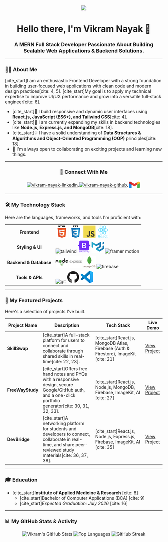 <div align="center">
  <img src="https://media.giphy.com/media/v1.Y2lkPTc5MGI3NjExd2JvZ3gzZ3o1Mjd0cHR1a2JjZGFua2QxZHR0ajd0eDBlMXY2eTVuYSZlcD12MV9pbnRlcm5hbF9naWZfYnlfaWQmY3Q9Zw/qgQUggAC3Pfv687qPC/giphy.gif" width="50px" />
  
  <h1>Hello there, I'm Vikram Nayak 👋</h1>
  
  <h3>A MERN Full Stack Developer Passionate About Building Scalable Web Applications & Backend Solutions.</h3>
  
</div>

---

### 👨‍💻 About Me

[cite_start]I am an enthusiastic Frontend Developer with a strong foundation in building user-focused web applications with clean code and modern design practices[cite: 4, 5]. [cite_start]My goal is to apply my technical expertise to improve UI/UX performance and grow into a versatile full-stack engineer[cite: 6].

-   [cite_start]🚀 I build responsive and dynamic user interfaces using **React.js, JavaScript (ES6+), and Tailwind CSS**[cite: 4].
-   [cite_start]🌱 I am currently expanding my skills in backend technologies like **Node.js, Express.js, and MongoDB**[cite: 18].
-   [cite_start]💡 I have a solid understanding of **Data Structures & Algorithms and Object-Oriented Programming (OOP)** principles[cite: 18].
-   🤝 I'm always open to collaborating on exciting projects and learning new things.

---

<div align="center">

### 🔗 Connect With Me
<p>
  <a href="https://linkedin.com/in/vikram-nayak-50153a348" target="blank">
    <img align="center" src="https://raw.githubusercontent.com/rahuldkjain/github-profile-readme-generator/master/src/images/icons/Social/linked-in-alt.svg" alt="vikram-nayak-linkedin" height="30" width="40" />
  </a>
  <a href="https://github.com/Vikram-ui2004" target="blank">
    <img align="center" src="https://raw.githubusercontent.com/rahuldkjain/github-profile-readme-generator/master/src/images/icons/Social/github.svg" alt="vikram-nayak-github" height="30" width="40" />
  </a>
  <a href="mailto:nayakvikram038@gmail.com" target="blank">
    <img align="center" src="https://raw.githubusercontent.com/rahuldkjain/github-profile-readme-generator/master/src/images/icons/Social/gmail.svg" alt="nayakvikram038-email" height="30" width="40" />
  </a>
</p>
</div>

---

### 🛠️ My Technology Stack

Here are the languages, frameworks, and tools I'm proficient with:

<table>
  <tr>
    <td align="center"><strong>Frontend</strong></td>
    <td>
      <img src="https://raw.githubusercontent.com/devicons/devicon/master/icons/html5/html5-original-wordmark.svg" alt="html5" width="40" height="40"/>
      <img src="https://raw.githubusercontent.com/devicons/devicon/master/icons/css3/css3-original-wordmark.svg" alt="css3" width="40" height="40"/>
      <img src="https://raw.githubusercontent.com/devicons/devicon/master/icons/javascript/javascript-original.svg" alt="javascript" width="40" height="40"/>
      <img src="https://raw.githubusercontent.com/devicons/devicon/master/icons/react/react-original-wordmark.svg" alt="react" width="40" height="40"/>
    </td>
  </tr>
  <tr>
    <td align="center"><strong>Styling & UI</strong></td>
    <td>
      <img src="https://www.vectorlogo.zone/logos/tailwindcss/tailwindcss-icon.svg" alt="tailwind" width="40" height="40"/>
      <img src="https://raw.githubusercontent.com/devicons/devicon/master/icons/bootstrap/bootstrap-plain-wordmark.svg" alt="bootstrap" width="40" height="40"/>
      <img src="https://raw.githubusercontent.com/devicons/devicon/master/icons/materialui/materialui-original.svg" alt="materialui" width="40" height="40"/>
      <img src="https://cdn.worldvectorlogo.com/logos/framer-motion.svg" alt="framer motion" width="40" height="40"/>
    </td>
  </tr>
  <tr>
    <td align="center"><strong>Backend & Database</strong></td>
    <td>
      <img src="https://raw.githubusercontent.com/devicons/devicon/master/icons/nodejs/nodejs-original-wordmark.svg" alt="nodejs" width="40" height="40"/>
      <img src="https://raw.githubusercontent.com/devicons/devicon/master/icons/express/express-original-wordmark.svg" alt="express" width="40" height="40"/>
      <img src="https://raw.githubusercontent.com/devicons/devicon/master/icons/mongodb/mongodb-original-wordmark.svg" alt="mongodb" width="40" height="40"/>
      <img src="https://www.vectorlogo.zone/logos/firebase/firebase-icon.svg" alt="firebase" width="40" height="40"/>
    </td>
  </tr>
  <tr>
    <td align="center"><strong>Tools & APIs</strong></td>
    <td>
      <img src="https://www.vectorlogo.zone/logos/git-scm/git-scm-icon.svg" alt="git" width="40" height="40"/>
      <img src="https://raw.githubusercontent.com/devicons/devicon/master/icons/github/github-original.svg" alt="github" width="40" height="40"/>
      <img src="https://raw.githubusercontent.com/devicons/devicon/master/icons/vscode/vscode-original.svg" alt="vscode" width="40" height="40"/>
    </td>
  </tr>
</table>

---

### 🚀 My Featured Projects

Here's a selection of projects I've built.

| Project Name      | Description                                                                                             | Tech Stack                                                     | Live Demo                                                     |
|-------------------|---------------------------------------------------------------------------------------------------------|----------------------------------------------------------------|---------------------------------------------------------------|
| **SkillSwap** | [cite_start]A full-stack platform for users to connect and collaborate through shared skills in real-time[cite: 22, 23]. | [cite_start]React.js, MongoDB Atlas, Firebase (Auth & Firestore), ImageKit [cite: 21] | [View Project](https://skillswap-skillplatform.vercel.app)   |
| **FreeWayStudy** | [cite_start]Offers free hand notes and PYQs with a responsive design, secure Google/GitHub auth, and a one-click portfolio generator[cite: 30, 31, 32, 33]. | [cite_start]React.js, Node.js, MongoDB, Firebase, ImageKit, AI [cite: 27] | [View Project](https://www.freewaystudy.tech)                      |
| **DevBridge** | [cite_start]A networking platform for students and developers to connect, collaborate in real-time, and share peer-reviewed study materials[cite: 36, 37, 38]. | [cite_start]React.js, Node.js, Express.js, Firebase, ImageKit, AI [cite: 35] | [View Project](https://devbridge-app.vercel.app)              |


---

### 🎓 Education

-   [cite_start]**Institute of Applied Medicine & Research** [cite: 8]
    -   [cite_start]Bachelor of Computer Applications (BCA) [cite: 9]
    -   [cite_start]*Expected Graduation: July 2026* [cite: 16]

---

### 📊 My GitHub Stats & Activity

<div align="center">
  <img src="https://github-readme-stats.vercel.app/api?username=Vikram-ui2004&show_icons=true&theme=radical&hide_border=true" alt="Vikram's GitHub Stats" />
  <img src="https://github-readme-stats.vercel.app/api/top-langs/?username=Vikram-ui2004&layout=compact&theme=radical&hide_border=true&langs_count=8" alt="Top Languages" />
  
  <img src="https://github-readme-streak-stats.vercel.app/?user=Vikram-ui2004&theme=radical&hide_border=true" alt="GitHub Streak" />
</div>
